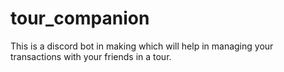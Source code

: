 # tour_companion
This is a discord bot in making which will help in managing your transactions with your friends in a tour.

